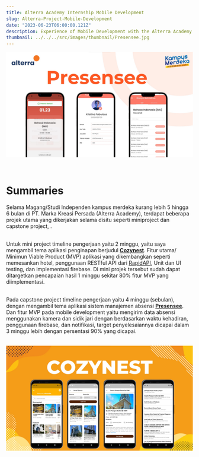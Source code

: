 ```yaml
---
title: Alterra Academy Internship Mobile Development
slug: Alterra-Project-Mobile-Development
date: "2023-06-23T06:00:00.121Z"
description: Experience of Mobile Development with the Alterra Academy Internship. Using the Flutter framework, design, and functionality under expert guidance. Shape passion into mobile development flutter experience in this dynamic opportunity.
thumbnail: ../../../src/images/thumbnail/Presensee.jpg
---
```


![](Capstone.jpg)

<br>

# Summaries

Selama Magang/Studi Independen kampus merdeka kurang lebih 5 hingga 6 bulan di PT. Marka Kreasi Persada (Alterra Academy), terdapat beberapa projek utama yang dikerjakan selama disitu seperti miniproject dan capstone project, . <br><br>

Untuk mini project timeline pengerjaan yaitu 2 minggu, yaitu saya mengambil tema aplikasi penginapan berjudul [__Cozynest__](https://github.com/xhanalexander/CozyNest). Fitur utama/ Minimun Viable Product (MVP) aplikasi yang dikembangkan seperti memesankan hotel, penggunaan RESTful API dari [RapidAPI](https://rapidapi.com/), Unit dan UI testing, dan implementasi firebase. Di mini projek tersebut sudah dapat ditargetkan pencapaian hasil 1 minggu sekitar 80% fitur MVP yang diimplementasi.<br><br>

Pada capstone project timeline pengerjaan yaitu 4 minggu (sebulan), dengan mengambil tema aplikasi sistem manajemen absensi [__Presensee__](https://github.com/Capstone-Alta-18/Presencee-Mobile). Dan fitur MVP pada mobile development yaitu mengirim data absensi menggunakan kamera dan sidik jari dengan berdasarkan waktu kehadiran, penggunaan firebase, dan notifikasi, target penyelesaiannya dicapai dalam 3 minggu lebih dengan persentasi 90% yang dicapai. <br><br>

![](Miniproject.jpg)

